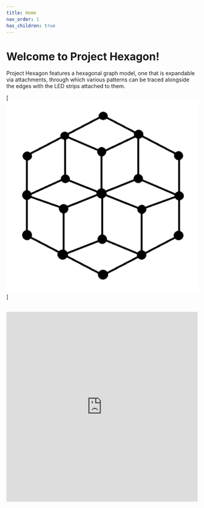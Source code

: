 ```yaml
---
title: Home
nav_order: 1
has_children: true
---
```


# Welcome to Project Hexagon!

Project Hexagon features a hexagonal graph model, one that is expandable via attachments, through which various patterns can be traced alongside the edges with the LED strips attached to them.

[![Hexagon](/assets/hexagon.png)]

<br>
<iframe  width="100%" height="500" src="https://www.youtube.com/embed/fhsjhfgjgf" title="YouTube video player" frameborder="0" allow="accelerometer; autoplay; clipboard-write; encrypted-media; gyroscope; picture-in-picture" allowfullscreen></iframe>
<br>
